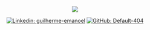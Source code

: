 <div align="center">
  
<img src="https://i.imgur.com/0EmSB8D.gif" />

[![Linkedin: guilherme-emanoel](https://img.shields.io/badge/-Linkedin-blue?style=flat-square&logo=Linkedin&logoColor=white&link=https://www.linkedin.com/in/guilherme-emanoel/)](https://www.linkedin.com/in/guilherme-emanoel/)
[![GitHub: Default-404](https://img.shields.io/github/followers/Default-404?label=follow&style=social)](https://github.com/Default-404)

</div>
